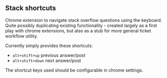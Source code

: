## Stack shortcuts

Chrome extension to navigate stack overflow questions using the keyboard. Quite possibly duplicating existing functionality - created largely as a first play with chrome extensions, but also as a stub for more general ticket workflow utility.

Currently simply provides these shortcuts:

- `alt+shift+up` previous answer/post
- `alt+shift+down` next answer/post

The shortcut keys used should be configurable in chrome settings.
